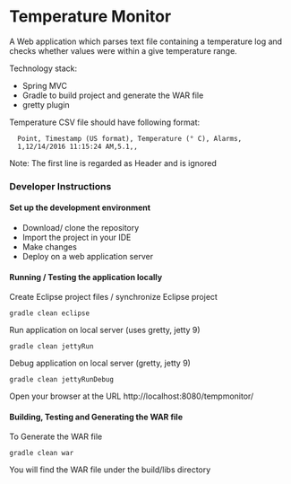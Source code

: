 Temperature Monitor
=================


A Web application which parses text file containing a temperature log and checks whether values were within a give temperature range.


Technology stack:
- Spring MVC
- Gradle to build project and generate the WAR file
- gretty plugin 

Temperature CSV file should have following format:
```
  Point, Timestamp (US format), Temperature (° C), Alarms,
  1,12/14/2016 11:15:24 AM,5.1,,
```
Note: The first line is regarded as Header and is ignored

### Developer Instructions

#### Set up the development environment
- Download/ clone the repository
- Import the project in your IDE
- Make changes
- Deploy on a web application server



#### Running / Testing the application locally

Create Eclipse project files / synchronize Eclipse project
```
gradle clean eclipse
```


Run application on local server (uses gretty, jetty 9) 
```
gradle clean jettyRun
```


Debug application on local server (gretty, jetty 9)
```
gradle clean jettyRunDebug
```


Open your browser at the URL
http://localhost:8080/tempmonitor/



#### Building, Testing and Generating the WAR file

To Generate the WAR file
```
gradle clean war
```

You will find the WAR file under the build/libs directory

